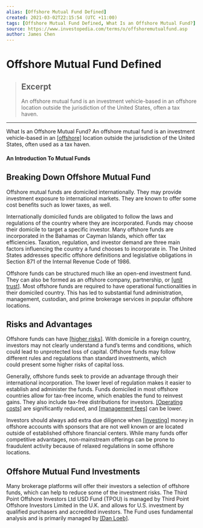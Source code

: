 ```yaml
---
alias: [Offshore Mutual Fund Defined]
created: 2021-03-02T22:15:54 (UTC +11:00)
tags: [Offshore Mutual Fund Defined, What Is an Offshore Mutual Fund?]
source: https://www.investopedia.com/terms/o/offshoremutualfund.asp
author: James Chen
---
```


# Offshore Mutual Fund Defined

> ## Excerpt
> An offshore mutual fund is an investment vehicle-based in an offshore location outside the jurisdiction of the United States, often a tax haven.

---

What Is an Offshore Mutual Fund?
An offshore mutual fund is an investment vehicle-based in an [[offshore]](https://www.investopedia.com/terms/o/offshore.asp) location outside the jurisdiction of the United States, often used as a tax haven.

#### An Introduction To Mutual Funds

## Breaking Down Offshore Mutual Fund

Offshore mutual funds are domiciled internationally. They may provide investment exposure to international markets. They are known to offer some cost benefits such as lower taxes, as well.

Internationally domiciled funds are obligated to follow the laws and regulations of the country where they are incorporated. Funds may choose their domicile to target a specific investor. Many offshore funds are incorporated in the Bahamas or Cayman Islands, which offer tax efficiencies. Taxation, regulation, and investor demand are three main factors influencing the country a fund chooses to incorporate in. The United States addresses specific offshore definitions and legislative obligations in Section 871 of the Internal Revenue Code of 1986.

Offshore funds can be structured much like an open-end investment fund. They can also be formed as an offshore company, partnership, or [[unit trust]](https://www.investopedia.com/terms/u/unittrust.asp). Most offshore funds are required to have operational functionalities in their domiciled country. This has led to substantial fund administration, management, custodian, and prime brokerage services in popular offshore locations.

## Risks and Advantages

Offshore funds can have [[higher risks]](https://www.investopedia.com/investing/pros-cons-foreign-market-investing/). With domicile in a foreign country, investors may not clearly understand a fund’s terms and conditions, which could lead to unprotected loss of capital. Offshore funds may follow different rules and regulations than standard investments, which could present some higher risks of capital loss.

Generally, offshore funds seek to provide an advantage through their international incorporation. The lower level of regulation makes it easier to establish and administer the funds. Funds domiciled in most offshore countries allow for tax-free income, which enables the fund to reinvest gains. They also include tax-free distributions for investors. [[Operating costs]](https://www.investopedia.com/terms/o/operating-cost.asp) are significantly reduced, and [[management fees]](https://www.investopedia.com/terms/m/managementfee.asp) can be lower.

Investors should always add extra due diligence when [[investing]](https://www.investopedia.com/terms/i/investing.asp) money in offshore accounts with sponsors that are not well known or are located outside of established offshore financial centers. While many funds offer competitive advantages, non-mainstream offerings can be prone to fraudulent activity because of relaxed regulations in some offshore locations.

## Offshore Mutual Fund Investments

Many brokerage platforms will offer their investors a selection of offshore funds, which can help to reduce some of the investment risks. The Third Point Offshore Investors Ltd USD Fund (TPOU) is managed by Third Point Offshore Investors Limited in the U.K. and allows for U.S. investment by qualified purchasers and accredited investors. The Fund uses fundamental analysis and is primarily managed by [[Dan Loeb]](https://www.investopedia.com/news/billionaire-dan-loeb-increases-bets-against-market/).
